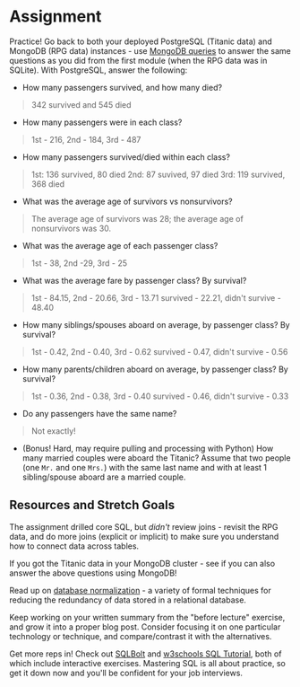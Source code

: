 # Assignment

Practice! Go back to both your deployed PostgreSQL (Titanic data) and MongoDB
(RPG data) instances - use [MongoDB
queries](https://docs.mongodb.com/manual/tutorial/query-documents/) to answer
the same questions as you did from the first module (when the RPG data was in
SQLite). With PostgreSQL, answer the following:

- How many passengers survived, and how many died?
> 342 survived and 545 died
- How many passengers were in each class?
> 1st - 216, 2nd - 184, 3rd - 487
- How many passengers survived/died within each class?
> 1st:	136 survived, 80 died
> 2nd: 87 suvived, 97 died
> 3rd: 119 survived, 368 died
- What was the average age of survivors vs nonsurvivors?
> The average age of survivors was 28; the average age of nonsurvivors was 30.
- What was the average age of each passenger class?
> 1st - 38, 2nd -29, 3rd - 25
- What was the average fare by passenger class? By survival?
> 1st - 84.15, 2nd - 20.66, 3rd - 13.71
> survived - 22.21, didn't survive - 48.40
- How many siblings/spouses aboard on average, by passenger class? By survival?
> 1st - 0.42, 2nd - 0.40, 3rd - 0.62
> survived - 0.47, didn't survive - 0.56
- How many parents/children aboard on average, by passenger class? By survival?
> 1st - 0.36, 2nd - 0.38, 3rd - 0.40 
> survived - 0.46, didn't survive - 0.33
- Do any passengers have the same name?
> Not exactly!
- (Bonus! Hard, may require pulling and processing with Python) How many married
  couples were aboard the Titanic? Assume that two people (one `Mr.` and one
  `Mrs.`) with the same last name and with at least 1 sibling/spouse aboard are
  a married couple.

## Resources and Stretch Goals

The assignment drilled core SQL, but *didn't* review joins - revisit the RPG
data, and do more joins (explicit or implicit) to make sure you understand how
to connect data across tables.

If you got the Titanic data in your MongoDB cluster - see if you can also answer
the above questions using MongoDB!

Read up on [database
normalization](https://en.wikipedia.org/wiki/Database_normalization) - a variety
of formal techniques for reducing the redundancy of data stored in a relational
database.

Keep working on your written summary from the "before lecture" exercise, and
grow it into a proper blog post. Consider focusing it on one particular
technology or technique, and compare/contrast it with the alternatives.

Get more reps in! Check out [SQLBolt](https://sqlbolt.com/) and [w3schools SQL
Tutorial](https://www.w3schools.com/sql/), both of which include interactive
exercises. Mastering SQL is all about practice, so get it down now and you'll be
confident for your job interviews.

